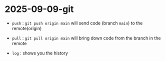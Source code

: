 # 2025-09-09-git

- `push` : `git push origin main` will send code (branch `main`) to the remote(origin)
- `pull` : `git pull origin main` will bring down code from the branch in the remote

- `log` : shows you the history
